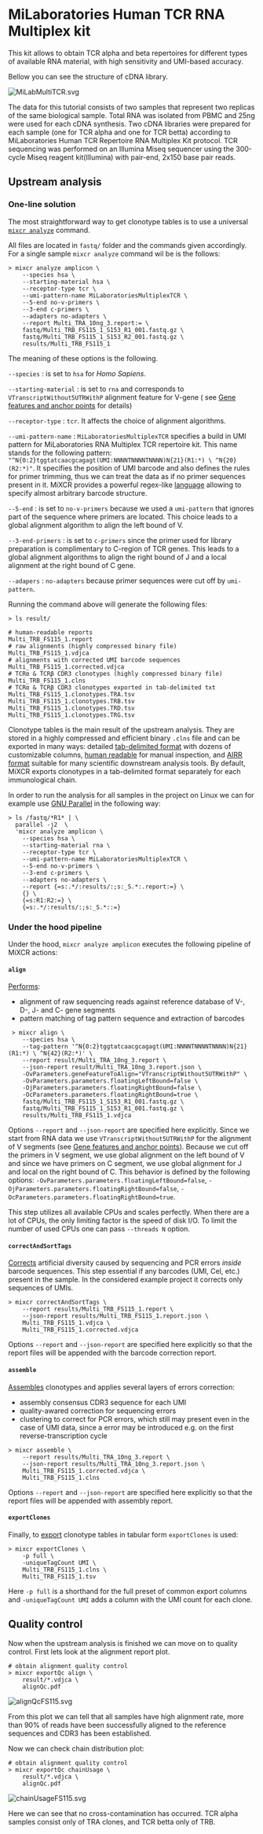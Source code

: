 # MiLaboratories Human TCR RNA Multiplex kit

This kit allows to obtain TCR alpha and beta repertoires for different types of available RNA material, with high sensitivity and UMI-based accuracy.

Bellow you can see the structure of cDNA library.

![MiLabMultiTCR.svg](milaboratories-human-tcr-rna-multi/MiLabMultiTCR.svg)

The data for this tutorial consists of two samples that represent two replicas of the same biological sample. Total RNA was isolated from PBMC and 25ng were used for each cDNA synthesis. Two cDNA libraries were prepared for each sample (one for TCR alpha and one for TCR betta) according to MiLaboratories Human TCR Repertoire RNA Multiplex Kit protocol. TCR sequencing was performed on an Illumina Miseq sequencer using the 300-cycle Miseq reagent kit(Illumina) with pair-end, 2x150 base pair reads.

## Upstream analysis

### One-line solution

The most straightforward way to get clonotype tables is to use a universal [`mixcr analyze`](../reference/mixcr-analyze.md) command. 

All files are located in `fastq/` folder and the commands given accordingly. For a single sample `mixcr analyze` command wil be is the follows:

```shell
> mixcr analyze amplicon \
    --species hsa \
    --starting-material hsa \
    --receptor-type tcr \
    --umi-pattern-name MiLaboratoriesMultiplexTCR \
    --5-end no-v-primers \
    --3-end c-primers \
    --adapters no-adapters \
    --report Multi_TRA_10ng_3.report:= \
    fastq/Multi_TRB_FS115_1_S153_R1_001.fastq.gz \
    fastq/Multi_TRB_FS115_1_S153_R2_001.fastq.gz \
    results/Multi_TRB_FS115_1
```

The meaning of these options is the following.

`--species`
:   is set to `hsa` for _Homo Sapiens_.

`--starting-material`
:   is set to `rna` and corresponds to `VTranscriptWithout5UTRWithP` alignment feature for V-gene (
see [Gene features and anchor points](../reference/ref-gene-features.md) for details)

`--receptor-type`
:  `tcr`. It affects the choice of alignment algorithms.

`--umi-pattern-name`
: `MiLaboratoriesMultiplexTCR` specifies a build in UMI pattern for MiLaboratories RNA Multiplex TCR repertoire kit. This name stands for the following pattern: `"^N{0:2}tggtatcaacgcagagt(UMI:NNNNTNNNNTNNNN)N{21}(R1:*) \ ^N{20}(R2:*)"`. It specifies the position of UMI barcode and also defines the rules for primer trimming, thus we can treat the data as if no primer sequences present in  it. MiXCR provides a powerful regex-like [language](../reference/ref-tag-pattern.md) allowing to specify almost arbitrary barcode structure.

`--5-end`
: is set to `no-v-primers` because we used a `umi-pattern` that ignores part of the sequence where primers are located. This choice leads to a global alignment algorithm to align the left bound of V.

`--3-end-primers`
: is set to `c-primers` since the primer used for library preparation is complimentary to C-region of TCR genes.
This leads to a global alignment algorithms to align the right bound of J and a local alignment at the right bound of C gene.

`--adapers`
: `no-adapters` because primer sequences were cut off by `umi-pattern`.



Running the command above will generate the following files:

```shell
> ls result/

# human-readable reports 
Multi_TRB_FS115_1.report
# raw alignments (highly compressed binary file)
Multi_TRB_FS115_1.vdjca
# alignments with corrected UMI barcode sequences 
Multi_TRB_FS115_1.corrected.vdjca
# TCRα & TCRβ CDR3 clonotypes (highly compressed binary file)
Multi_TRB_FS115_1.clns
# TCRα & TCRβ CDR3 clonotypes exported in tab-delimited txt
Multi_TRB_FS115_1.clonotypes.TRA.tsv
Multi_TRB_FS115_1.clonotypes.TRB.tsv
Multi_TRB_FS115_1.clonotypes.TRD.tsv
Multi_TRB_FS115_1.clonotypes.TRG.tsv 
```

Clonotype tables is the main result of the upstream analysis. They are stored in a highly compressed and efficient
binary `.clns` file and can be exported in many ways: detailed [tab-delimited format](../reference/mixcr-export.md) with dozens of customizable columns, [human readable](../reference/mixcr-exportPretty.md) for manual inspection, and [AIRR format](../reference/mixcr-exportAirr.md) suitable for many scientific downstream analysis tools. By default, MiXCR exports clonotypes in a tab-delimited format separately for each immunological chain.

In order to run the analysis for all samples in the project on Linux we can for example
use [GNU Parallel](https://www.gnu.org/software/parallel/) in the following way:

```shell
> ls /fastq/*R1* | \
  parallel -j2  \
  'mixcr analyze amplicon \
    --species hsa \
    --starting-material rna \
    --receptor-type tcr \
    --umi-pattern-name MiLaboratoriesMultiplexTCR \
    --5-end no-v-primers \
    --3-end c-primers \
    --adapters no-adapters \
    --report {=s:.*/:results/:;s:_S.*:.report:=} \
    {} \
    {=s:R1:R2:=} \
    {=s:.*/:results/:;s:_S.*::=}
```

### Under the hood pipeline


Under the hood, `mixcr analyze amplicon` executes the following pipeline of MiXCR actions:

#### `align`

[Performs](../reference/mixcr-align.md):

- alignment of raw sequencing reads against reference database of V-, D-, J- and C- gene segments
- pattern matching of tag pattern sequence and extraction of barcodes

```shell
 > mixcr align \
    --species hsa \
    --tag-pattern '^N{0:2}tggtatcaacgcagagt(UMI:NNNNTNNNNTNNNN)N{21}(R1:*) \ ^N{42}(R2:*)' \
    --report result/Multi_TRA_10ng_3.report \
    --json-report result/Multi_TRA_10ng_3.report.json \
    -OvParameters.geneFeatureToAlign="VTranscriptWithout5UTRWithP" \
    -OvParameters.parameters.floatingLeftBound=false \
    -OjParameters.parameters.floatingRightBound=false \
    -OcParameters.parameters.floatingRightBound=true \
    fastq/Multi_TRB_FS115_1_S153_R1_001.fastq.gz \
    fastq/Multi_TRB_FS115_1_S153_R1_001.fastq.gz \
    results/Multi_TRB_FS115_1.vdjca
```

Options `--report` and `--json-report` are specified here explicitly. Since we start from RNA data we use `VTranscriptWithout5UTRWithP` for the alignment of V segments (see [Gene features and anchor points](../reference/ref-gene-features.md)). 
Because we cut off the primers in V segment, we use global alignment on the left bound of V and since we have primers on C segment, we use global alignment for J and local on the right bound of C. This behavior is defined by the following options: `-OvParameters.parameters.floatingLeftBound=false`, `-OjParameters.parameters.floatingRightBound=false`, `-OcParameters.parameters.floatingRightBound=true`.

This step utilizes all available CPUs and scales perfectly. When there are a lot of CPUs, the only limiting factor is the speed of disk I/O. To limit the number of used CPUs one can pass `--threads N` option.

#### `correctAndSortTags`

[Corrects](../reference/mixcr-refineTagsAndSort.md) artificial diversity caused by sequencing and PCR errors _inside_ barcode sequences. This step essential if any barcodes (UMI, Cel, etc.) present in the sample. In the considered example project it corrects only sequences of UMIs.

```shell
> mixcr correctAndSortTags \
    --report results/Multi_TRB_FS115_1.report \
    --json-report results/Multi_TRB_FS115_1.report.json \
    Multi_TRB_FS115_1.vdjca \
    Multi_TRB_FS115_1.corrected.vdjca
```

Options `--report` and `--json-report` are specified here explicitly so that the report files will be appended with the barcode correction report.

#### `assemble`

[Assembles](../reference/mixcr-assemble.md) clonotypes and applies several layers of errors correction:

- assembly consensus CDR3 sequence for each UMI
- quality-awared correction for sequencing errors
- clustering to correct for PCR errors, which still may present even in the case of UMI data, since a error may be introduced e.g. on the first reverse-transcription cycle

```shell
> mixcr assemble \
    --report results/Multi_TRA_10ng_3.report \
    --json-report results/Multi_TRA_10ng_3.report.json \
    Multi_TRB_FS115_1.corrected.vdjca \
    Multi_TRB_FS115_1.clns
```

Options `--report` and `--json-report` are specified here explicitly so that the report files will be appended with assembly report.

#### `exportClones`

Finally, to [export](../reference/mixcr-export.md#clonotype-tables) clonotype tables in tabular form `exportClones` is used:

```shell
> mixcr exportClones \
    -p full \
    -uniqueTagCount UMI \
    Multi_TRB_FS115_1.clns \
    Multi_TRB_FS115_1.tsv
```

Here `-p full` is a shorthand for the full preset of common export columns and `-uniqueTagCount UMI` adds a column with the UMI count for each clone.

## Quality control

Now when the upstream analysis is finished we can move on to quality control. First lets look at the alignment report plot.

```shell
# obtain alignment quality control
> mixcr exportQc align \
    result/*.vdjca \
    alignQc.pdf
```

![alignQcFS115.svg](milaboratories-human-tcr-rna-multi/alignQcFS115.svg)

From this plot we can tell that all samples have high alignment rate, more than 90% of reads have been successfully aligned to the reference sequences and CDR3 has been established.

Now we can check chain distribution plot:

```shell
# obtain alignment quality control
> mixcr exportQc chainUsage \
    result/*.vdjca \
    alignQc.pdf
```

![chainUsageFS115.svg](milaboratories-human-tcr-rna-multi/chainUsageFS115.svg)

Here we can see that no cross-contamination has occurred. TCR alpha samples consist only of TRA clones, and TCR betta only of TRB.
